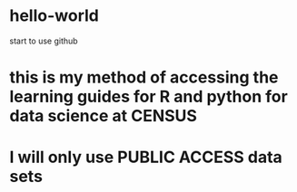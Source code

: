 # hello-world
start to use github

# this is my method of accessing the learning guides for R and python for data science at CENSUS
# I will only use PUBLIC ACCESS data sets
